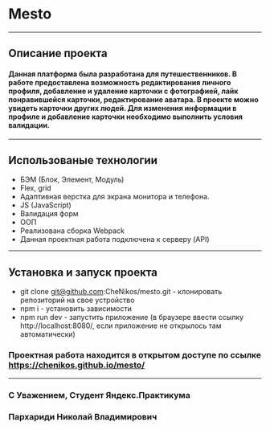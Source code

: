 # Mesto

---

## Описание проекта

#### Данная платформа была разработана для путешественников. В работе предоставлена возможность редактирования личного профиля, добавление и удаление карточки с фотографией, лайк понравившейся карточки, редактирование аватара. В проекте можно увидеть карточки других людей. Для изменения информации в профиле и добавление карточки необходимо выполнить условия валидации.

---

## Использованые технологии

- БЭМ (Блок, Элемент, Модуль)
- Flex, grid
- Адаптивная верстка для экрана монитора и телефона.
- JS (JavaScript)
- Валидация форм
- ООП
- Реализована сборка Webpack
- Данная проектная работа подключена к серверу (API)

---

## Установка и запуск проекта

- git clone git@github.com:CheNikos/mesto.git - клонировать репозиторий на свое устройство
- npm i - установить зависимости
- npm run dev - запустить приложение (в браузере ввести ссылку http://localhost:8080/, если приложение не открылось там автоматически)

### Проектная работа находится в открытом доступе по ссылке https://chenikos.github.io/mesto/

---

### С Уважением, Студент Яндекс.Практикума

### Пархариди Николай Владимирович
